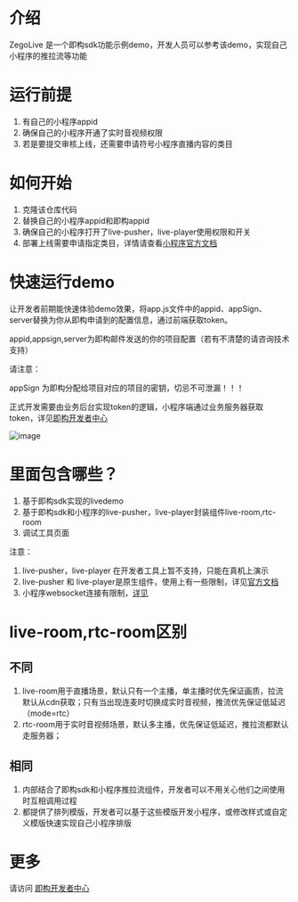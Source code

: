 # 介绍
ZegoLive 是一个即构sdk功能示例demo，开发人员可以参考该demo，实现自己小程序的推拉流等功能


# 运行前提
1. 有自己的小程序appid
2. 确保自己的小程序开通了实时音视频权限
3. 若是要提交审核上线，还需要申请符号小程序直播内容的类目

# 如何开始
1. 克隆该仓库代码
2. 替换自己的小程序appid和即构appid
3. 确保自己的小程序打开了live-pusher，live-player使用权限和开关
4. 部署上线需要申请指定类目，详情请查看[小程序官方文档](https://developers.weixin.qq.com/miniprogram/dev/component/live-player.html)

# 快速运行demo
让开发者前期能快速体验demo效果，将app.js文件中的appid、appSign、server替换为你从即构申请到的配置信息，通过前端获取token。

appid,appsign,server为即构邮件发送的你的项目配置（若有不清楚的请咨询技术支持）

请注意：

appSign 为即构分配给项目对应的项目的密钥，切忌不可泄漏！！！

正式开发需要由业务后台实现token的逻辑，小程序端通过业务服务器获取token，详见[即构开发者中心](https://doc.zego.im/CN/387.html#4_2)

![image](http://zego-sdkdemospace.oss-cn-shanghai.aliyuncs.com/sdk-doc/mini-2.png)

# 里面包含哪些？
1. 基于即构sdk实现的livedemo
2. 基于即构sdk和小程序的live-pusher，live-player封装组件live-room,rtc-room
3. 调试工具页面

注意：

1. live-pusher，live-player 在开发者工具上暂不支持，只能在真机上演示
2. live-pusher 和 live-player是原生组件，使用上有一些限制，详见[官方文档](https://developers.weixin.qq.com/miniprogram/dev/component/native-component.html)
3. 小程序websocket连接有限制，[详见](https://developers.weixin.qq.com/miniprogram/dev/api/network/websocket/wx.connectSocket.html#%E5%B9%B6%E5%8F%91%E6%95%B0)


# live-room,rtc-room区别

## 不同
1. live-room用于直播场景，默认只有一个主播，单主播时优先保证画质，拉流默认从cdn获取；只有当出现连麦时切换成实时音视频，推流优先保证低延迟（mode=rtc）
2.  rtc-room用于实时音视频场景，默认多主播，优先保证低延迟，推拉流都默认走服务器；

## 相同
1. 内部结合了即构sdk和小程序推拉流组件，开发者可以不用关心他们之间使用时互相调用过程
2. 都提供了排列模版，开发者可以基于这些模版开发小程序，或修改样式或自定义模版快速实现自己小程序排版

# 更多
请访问 [即构开发者中心](https://doc.zego.im/CN/305.html)
